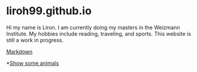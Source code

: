 # liroh99.github.io

Hi my name is Liron. I am currently doing my masters in the Weizmann Institute. My hobbies include reading, traveling, and sports. 
This website is still a work in progress.

[Markdown](https://github.github.com/gfm/)

*[Show some animals](/animals)
